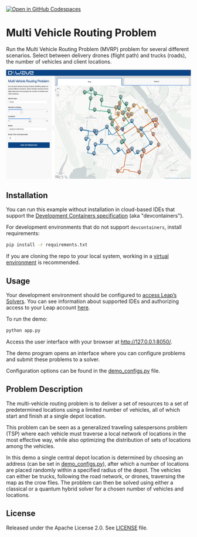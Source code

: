 [![Open in GitHub Codespaces](https://img.shields.io/badge/Open%20in%20GitHub%20Codespaces-333?logo=github)](https://codespaces.new/dwave-examples/mvrp?quickstart=1)

# Multi Vehicle Routing Problem

Run the Multi Vehicle Routing Problem (MVRP) problem for several different
scenarios. Select between delivery drones (flight path) and trucks (roads), the
number of vehicles and client locations.

![D-Wave Logo](static/demo.png)

## Installation

You can run this example without installation in cloud-based IDEs that support
the [Development Containers specification](https://containers.dev/supporting)
(aka "devcontainers").

For development environments that do not support `devcontainers`, install
requirements:

```bash
pip install -r requirements.txt
```

If you are cloning the repo to your local system, working in a
[virtual environment](https://docs.python.org/3/library/venv.html) is
recommended.

## Usage

Your development environment should be configured to
[access Leap’s Solvers](https://docs.dwavequantum.com/en/latest/ocean/leap_authorization.html).
You can see information about supported IDEs and authorizing access to your Leap
account [here](https://docs.dwavequantum.com/en/latest/leap_sapi/dev_env.html).

To run the demo:

```bash
python app.py
```

Access the user interface with your browser at http://127.0.0.1:8050/.

The demo program opens an interface where you can configure problems and submit
these problems to a solver.

Configuration options can be found in the [demo_configs.py](demo_configs.py) file.

## Problem Description

The multi-vehicle routing problem is to deliver a set of resources to a set of
predetermined locations using a limited number of vehicles, all of which start
and finish at a single depot location.

This problem can be seen as a generalized traveling salespersons problem (TSP)
where each vehicle must traverse a local network of locations in the most
effective way, while also optimizing the distribution of sets of locations among
the vehicles.

In this demo a single central depot location is determined by choosing an
address (can be set in [demo_configs.py](demo_configs.py)), after which a number
of locations are placed randomly within a specified radius of the depot. The
vehicles can either be trucks, following the road network, or drones, traversing
the map as the crow flies. The problem can then be solved using either a
classical or a quantum hybrid solver for a chosen number of vehicles and
locations.

## License

Released under the Apache License 2.0. See [LICENSE](LICENSE) file.